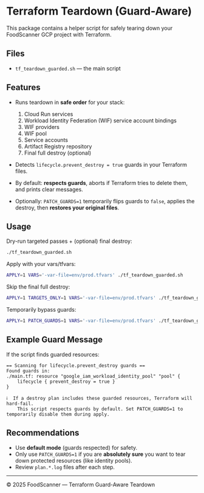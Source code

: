 # Terraform Teardown (Guard-Aware)

This package contains a helper script for safely tearing down your FoodScanner GCP project with Terraform.

## Files

- `tf_teardown_guarded.sh` — the main script

## Features

- Runs teardown in **safe order** for your stack:
  1. Cloud Run services
  2. Workload Identity Federation (WIF) service account bindings
  3. WIF providers
  4. WIF pool
  5. Service accounts
  6. Artifact Registry repository
  7. Final full destroy (optional)

- Detects `lifecycle.prevent_destroy = true` guards in your Terraform files.
- By default: **respects guards**, aborts if Terraform tries to delete them, and prints clear messages.
- Optionally: `PATCH_GUARDS=1` temporarily flips guards to `false`, applies the destroy, then **restores your original files**.

## Usage

Dry-run targeted passes + (optional) final destroy:

```bash
./tf_teardown_guarded.sh
```

Apply with your vars/tfvars:

```bash
APPLY=1 VARS='-var-file=env/prod.tfvars' ./tf_teardown_guarded.sh
```

Skip the final full destroy:

```bash
APPLY=1 TARGETS_ONLY=1 VARS='-var-file=env/prod.tfvars' ./tf_teardown_guarded.sh
```

Temporarily bypass guards:

```bash
APPLY=1 PATCH_GUARDS=1 VARS='-var-file=env/prod.tfvars' ./tf_teardown_guarded.sh
```

## Example Guard Message

If the script finds guarded resources:

```
== Scanning for lifecycle.prevent_destroy guards ==
Found guards in:
./main.tf: resource "google_iam_workload_identity_pool" "pool" {
    lifecycle { prevent_destroy = true }
}

ℹ️  If a destroy plan includes these guarded resources, Terraform will hard-fail.
    This script respects guards by default. Set PATCH_GUARDS=1 to temporarily disable them during apply.
```

## Recommendations

- Use **default mode** (guards respected) for safety.
- Only use `PATCH_GUARDS=1` if you are **absolutely sure** you want to tear down protected resources (like identity pools).
- Review `plan.*.log` files after each step.

---
© 2025 FoodScanner — Terraform Guard-Aware Teardown
